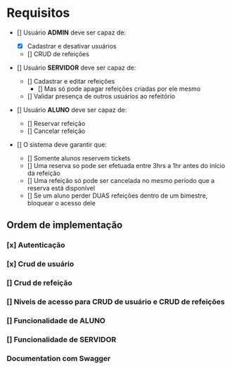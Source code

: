 # Requisitos
- [] Usuário **ADMIN** deve ser capaz de:
  - [x] Cadastrar e desativar usuários
  - [] CRUD de refeições

- [] Usuário **SERVIDOR** deve ser capaz de:
  - [] Cadastrar e editar refeições
    - [] Mas só pode apagar refeições criadas por ele mesmo
  - [] Validar presença de outros usuários ao refeitório

- [] Usuário **ALUNO**  deve ser capaz de:
  - [] Reservar refeição
  - [] Cancelar refeição

- [] O sistema deve garantir que:
  - [] Somente alunos reservem tickets
  - [] Uma reserva so pode ser efetuada entre 3hrs a 1hr antes do início da refeição
  - [] Uma refeição só pode ser cancelada no mesmo período que a reserva está disponível
  - [] Se um aluno perder DUAS refeições dentro de um bimestre, bloquear o acesso dele


## Ordem de implementação
### [x] Autenticação
### [x] Crud de usuário
### [] Crud de refeição
### [] Niveis de acesso para CRUD de usuário e CRUD de refeições
### [] Funcionalidade de ALUNO
### [] Funcionalidade de SERVIDOR
### Documentation com Swagger